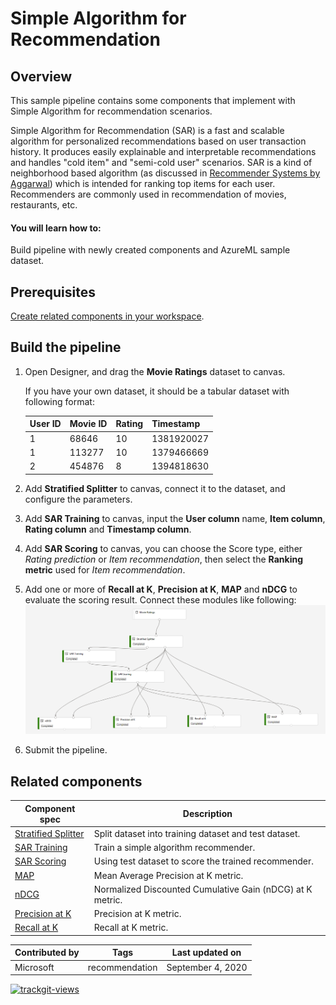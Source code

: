 # Simple Algorithm for Recommendation 

## Overview

This sample pipeline contains some components that implement with Simple Algorithm for recommendation scenarios.

Simple Algorithm for Recommendation (SAR) is a fast and scalable algorithm for personalized recommendations based on user transaction history. It produces easily explainable and interpretable recommendations and handles "cold item" and "semi-cold user" scenarios. SAR is a kind of neighborhood based algorithm (as discussed in [Recommender Systems by Aggarwal](https://dl.acm.org/doi/book/10.5555/2931100)) which is intended for ranking top items for each user. Recommenders are commonly used in recommendation of movies, restaurants, etc.

#### You will learn how to:

Build pipeline with newly created components and AzureML sample dataset.

## Prerequisites

[Create related components in your workspace](../tutorial/tutorial1-use-existing-components.md).

## Build the pipeline

1. Open Designer, and drag the **Movie Ratings** dataset to canvas.

   If you have your own dataset, it should be a tabular dataset with following format:

   | User ID | Movie ID | Rating | Timestamp |
   | ---     | ---      | ---    | ---       |
   | 1 | 68646 | 10 | 1381920027|  
   | 1 | 113277 | 10| 1379466669| 
   | 2 | 454876 | 8 | 1394818630| 

1. Add **Stratified Splitter** to canvas, connect it to the dataset, and configure the parameters.

1. Add **SAR Training** to canvas, input the **User column** name, **Item column**, **Rating column** and **Timestamp column**.

1. Add **SAR Scoring** to canvas, you can choose the Score type, either *Rating prediction* or *Item recommendation*, then select the **Ranking metric** used for *Item recommendation*.

1. Add one or more of **Recall at K**, **Precision at K**, **MAP** and **nDCG** to evaluate the scoring result. Connect these modules like following:
![](./sar-pipeline.png)

1. Submit the pipeline.

## Related components
| Component spec               | Description                                                  |
| --- |--- |
[Stratified Splitter](https://github.com/microsoft/recommenders/blob/staging/reco_utils/azureml/azureml_designer_modules/module_specs/stratified_splitter.yaml)| Split dataset into training dataset and test dataset. |
| [SAR Training](https://github.com/microsoft/recommenders/blob/staging/reco_utils/azureml/azureml_designer_modules/module_specs/sar_train.yaml)| Train a simple algorithm recommender. |
| [SAR Scoring](https://github.com/microsoft/recommenders/blob/staging/reco_utils/azureml/azureml_designer_modules/module_specs/sar_score.yaml)| Using test dataset to score the trained recommender.|
| [MAP](https://github.com/microsoft/recommenders/blob/staging/reco_utils/azureml/azureml_designer_modules/module_specs/map.yaml)| Mean Average Precision at K metric. |
| [nDCG](https://github.com/microsoft/recommenders/blob/staging/reco_utils/azureml/azureml_designer_modules/module_specs/ndcg.yaml)| Normalized Discounted Cumulative Gain (nDCG) at K metric.|
| [Precision at K](https://github.com/microsoft/recommenders/blob/staging/reco_utils/azureml/azureml_designer_modules/module_specs/precision_at_k.yaml)| Precision at K metric. |
| [Recall at K](https://github.com/microsoft/recommenders/blob/staging/reco_utils/azureml/azureml_designer_modules/module_specs/recall_at_k.yaml)| Recall at K metric. |


| Contributed by | Tags | Last updated on | 
|---|---|---|
| Microsoft |recommendation| September 4, 2020 |

<a href="https://trackgit.com">
<img src="https://us-central1-trackgit-analytics.cloudfunctions.net/token/ping/kj17l9rpqyso4du9nmjk" alt="trackgit-views" />
</a>
